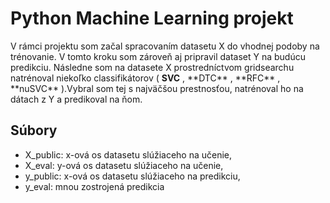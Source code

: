 <h1>Python Machine Learning projekt</h1>
V rámci projektu som začal spracovaním datasetu X do vhodnej podoby na trénovanie. V tomto kroku som zároveň aj pripravil dataset Y na budúcu predikciu. 
Následne som na datasete X prostredníctvom gridsearchu natrénoval niekoľko classifikátorov ( <b>SVC</b> , **DTC** , **RFC** , **nuSVC** ).Vybral som tej s najväčšou 
prestnosťou, natrénoval ho na dátach z Y a predikoval na ňom.

<h2>Súbory</h2>

  - X_public: x-ová os datasetu slúžiaceho na učenie,
  - X_eval: y-ová os datasetu slúžiaceho na učenie,
  - y_public: x-ová os datasetu slúžiaceho na predikciu,
  - y_eval: mnou zostrojená predikcia

